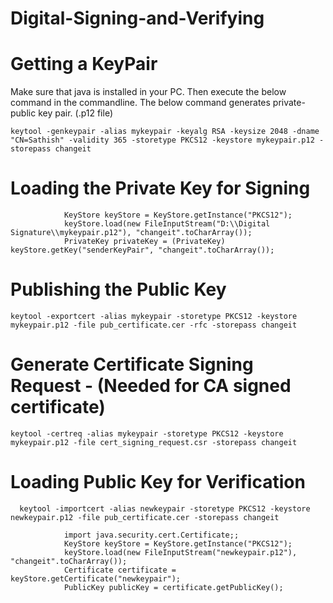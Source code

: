 # Digital-Signing-and-Verifying

# Getting a KeyPair
Make sure that java is installed in your PC. Then execute the below command in the commandline. 
The below command generates private-public key pair. (.p12 file)
```
keytool -genkeypair -alias mykeypair -keyalg RSA -keysize 2048 -dname "CN=Sathish" -validity 365 -storetype PKCS12 -keystore mykeypair.p12 -storepass changeit
```

# Loading the Private Key for Signing
```
			KeyStore keyStore = KeyStore.getInstance("PKCS12");
			keyStore.load(new FileInputStream("D:\\Digital Signature\\mykeypair.p12"), "changeit".toCharArray());
			PrivateKey privateKey = (PrivateKey) keyStore.getKey("senderKeyPair", "changeit".toCharArray());
```

# Publishing the Public Key
```
keytool -exportcert -alias mykeypair -storetype PKCS12 -keystore mykeypair.p12 -file pub_certificate.cer -rfc -storepass changeit
```

# Generate Certificate Signing Request - (Needed for CA signed certificate)
```
keytool -certreq -alias mykeypair -storetype PKCS12 -keystore mykeypair.p12 -file cert_signing_request.csr -storepass changeit
```

# Loading Public Key for Verification

```
  keytool -importcert -alias newkeypair -storetype PKCS12 -keystore newkeypair.p12 -file pub_certificate.cer -storepass changeit
```

```
			import java.security.cert.Certificate;;
			KeyStore keyStore = KeyStore.getInstance("PKCS12");
			keyStore.load(new FileInputStream("newkeypair.p12"), "changeit".toCharArray());
			Certificate certificate = keyStore.getCertificate("newkeypair");
			PublicKey publicKey = certificate.getPublicKey();
```
